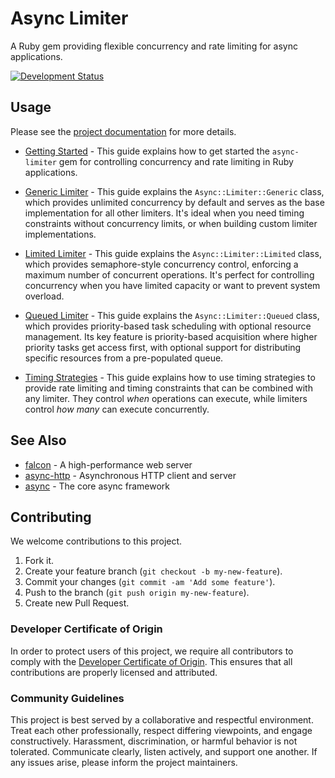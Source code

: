 # Async Limiter

A Ruby gem providing flexible concurrency and rate limiting for async applications.

[![Development Status](https://github.com/socketry/async-limiter/workflows/Test/badge.svg)](https://github.com/socketry/async-limiter/actions?workflow=Test)

## Usage

Please see the [project documentation](https://socketry.github.io/async-limiter/) for more details.

  - [Getting Started](https://socketry.github.io/async-limiter/guides/getting-started/index) - This guide explains how to get started the `async-limiter` gem for controlling concurrency and rate limiting in Ruby applications.

  - [Generic Limiter](https://socketry.github.io/async-limiter/guides/generic-limiter/index) - This guide explains the <code class="language-ruby">Async::Limiter::Generic</code> class, which provides unlimited concurrency by default and serves as the base implementation for all other limiters. It's ideal when you need timing constraints without concurrency limits, or when building custom limiter implementations.

  - [Limited Limiter](https://socketry.github.io/async-limiter/guides/limited-limiter/index) - This guide explains the <code class="language-ruby">Async::Limiter::Limited</code> class, which provides semaphore-style concurrency control, enforcing a maximum number of concurrent operations. It's perfect for controlling concurrency when you have limited capacity or want to prevent system overload.

  - [Queued Limiter](https://socketry.github.io/async-limiter/guides/queued-limiter/index) - This guide explains the <code class="language-ruby">Async::Limiter::Queued</code> class, which provides priority-based task scheduling with optional resource management. Its key feature is priority-based acquisition where higher priority tasks get access first, with optional support for distributing specific resources from a pre-populated queue.

  - [Timing Strategies](https://socketry.github.io/async-limiter/guides/timing-strategies/index) - This guide explains how to use timing strategies to provide rate limiting and timing constraints that can be combined with any limiter. They control *when* operations can execute, while limiters control *how many* can execute concurrently.

## See Also

  - [falcon](https://github.com/socketry/falcon) - A high-performance web server
  - [async-http](https://github.com/socketry/async-http) - Asynchronous HTTP client and server
  - [async](https://github.com/socketry/async) - The core async framework

## Contributing

We welcome contributions to this project.

1.  Fork it.
2.  Create your feature branch (`git checkout -b my-new-feature`).
3.  Commit your changes (`git commit -am 'Add some feature'`).
4.  Push to the branch (`git push origin my-new-feature`).
5.  Create new Pull Request.

### Developer Certificate of Origin

In order to protect users of this project, we require all contributors to comply with the [Developer Certificate of Origin](https://developercertificate.org/). This ensures that all contributions are properly licensed and attributed.

### Community Guidelines

This project is best served by a collaborative and respectful environment. Treat each other professionally, respect differing viewpoints, and engage constructively. Harassment, discrimination, or harmful behavior is not tolerated. Communicate clearly, listen actively, and support one another. If any issues arise, please inform the project maintainers.
